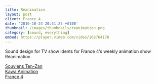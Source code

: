 ```yaml
---
title: Réanimation
layout: post
client: France 4
date: '2016-10-24 20:51:25 +0100'
thumbnail: /images/thumbnails/reanimation.png
category: [sound, everything]
embed: https://player.vimeo.com/video/168764178
---
```


Sound design for TV show idents for France 4′s weekly animation show Réanimation.

[Souviens Ten-Zan](www.souvienstenzan.com)  
[Kawa Animation](http://www.kawanimation.fr/)  
[France 4](http://www.france4.fr/)
